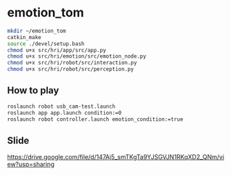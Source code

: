 # emotion_tom

```sh
mkdir ~/emotion_tom
catkin_make
source ./devel/setup.bash
chmod u+x src/hri/app/src/app.py
chmod u+x src/hri/emotion/src/emotion_node.py
chmod u+x src/hri/robot/src/interaction.py
chmod u+x src/hri/robot/src/perception.py
```

## How to play

```sh
roslaunch robot usb_cam-test.launch
roslaunch app app.launch condition:=0
roslaunch robot controller.launch emotion_condition:=true
```

## Slide
https://drive.google.com/file/d/147Aj5_smTKgTa9YJSGVJN1RKqXD2_QNm/view?usp=sharing


